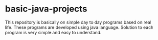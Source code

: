 # basic-java-projects
This repository is basically on simple day to day programs based on real life. These programs are developed using java language. Solution to each program is very simple and easy to understand.
